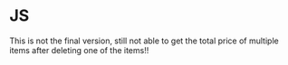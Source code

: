 # JS

This is not the final version, still not able to get the total price of multiple items after deleting one of the items!! 
